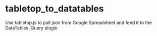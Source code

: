 tabletop_to_datatables
======================

Use tabletop.js to pull json from Google Spreadsheet and feed it to the DataTables jQuery plugin